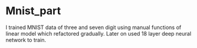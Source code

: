 # Mnist_part
I trained MNIST data of three and seven digit using manual functions of linear model which refactored gradually. Later on used 18 layer deep neural network to train.
